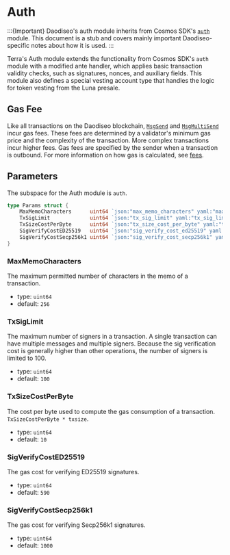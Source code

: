 # Auth

:::{Important}
Daodiseo's auth module inherits from Cosmos SDK's [`auth`](https://docs.cosmos.network/master/modules/auth/) module. This document is a stub and covers mainly important Daodiseo-specific notes about how it is used.
:::

Terra's Auth module extends the functionality from Cosmos SDK's `auth` module with a modified ante handler, which applies basic transaction validity checks, such as signatures, nonces, and auxiliary fields. This module also defines a special vesting account type that handles the logic for token vesting from the Luna presale.

## Gas Fee

Like all transactions on the Daodiseo blockchain, [`MsgSend`](spec-bank.md#msgsend) and [`MsgMultiSend`](spec-bank.md#msgmultisend) incur gas fees. These fees are determined by a validator's minimum gas price and the complexity of the transaction. More complex transactions incur higher fees. Gas fees are specified by the sender when a transaction is outbound. For more information on how gas is calculated, see [fees](../how-to/daodiseod/using-daodiseod.md#fees).

## Parameters

The subspace for the Auth module is `auth`.

```go
type Params struct {
	MaxMemoCharacters      uint64 `json:"max_memo_characters" yaml:"max_memo_characters"`
	TxSigLimit             uint64 `json:"tx_sig_limit" yaml:"tx_sig_limit"`
	TxSizeCostPerByte      uint64 `json:"tx_size_cost_per_byte" yaml:"tx_size_cost_per_byte"`
	SigVerifyCostED25519   uint64 `json:"sig_verify_cost_ed25519" yaml:"sig_verify_cost_ed25519"`
	SigVerifyCostSecp256k1 uint64 `json:"sig_verify_cost_secp256k1" yaml:"sig_verify_cost_secp256k1"`
}
```

### MaxMemoCharacters

The maximum permitted number of characters in the memo of a transaction.

- type: `uint64`
- default: `256`

### TxSigLimit

The maximum number of signers in a transaction. A single transaction can have multiple messages and multiple signers. Because the sig verification cost is generally higher than other operations, the number of signers is limited to 100.

- type: `uint64`
- default: `100`

### TxSizeCostPerByte

The cost per byte used to compute the gas consumption of a transaction. `TxSizeCostPerByte * txsize`.

- type: `uint64`
- default: `10`

### SigVerifyCostED25519

The gas cost for verifying ED25519 signatures.

- type: `uint64`
- default: `590`

### SigVerifyCostSecp256k1

The gas cost for verifying Secp256k1 signatures.

- type: `uint64`
- default: `1000`
